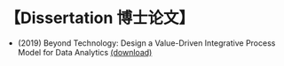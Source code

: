 # 【Dissertation 博士论文】

- (2019) Beyond Technology: Design a Value-Driven Integrative Process Model for Data Analytics [(download)](../_static/pdf/wang_dissertation.pdf)